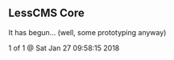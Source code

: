 LessCMS Core
------------

It has begun... (well, some prototyping anyway)

1 of 1 @ Sat Jan 27 09:58:15 2018

